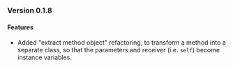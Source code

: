 ### Version 0.1.8
#### Features
- Added "extract method object" refactoring, to transform a method into a separate class,
  so that the parameters and receiver (i.e. `self`) become instance variables.
